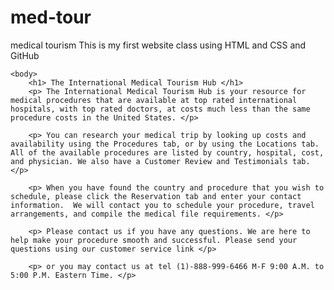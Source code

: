 # med-tour
medical tourism 
This is my first website class using HTML and CSS and GitHub
<!DOCTYPE html>
<html>
	<head>
		<meta charset="utf-8">
		<title> The International Medical Tourism Hub </title>
	</head>
		<link rel="stylesheet" href="main.css">

	<body>
		<h1> The International Medical Tourism Hub </h1>
		<p> The International Medical Tourism Hub is your resource for medical procedures that are available at top rated international hospitals, with top rated doctors, at costs much less than the same procedure costs in the United States. </p>

		<p> You can research your medical trip by looking up costs and availability using the Procedures tab, or by using the Locations tab. All of the available procedures are listed by country, hospital, cost, and physician. We also have a Customer Review and Testimonials tab. </p>

		<p> When you have found the country and procedure that you wish to schedule, please click the Reservation tab and enter your contact information.  We will contact you to schedule your procedure, travel arrangements, and compile the medical file requirements. </p>

		<p> Please contact us if you have any questions. We are here to help make your procedure smooth and successful. Please send your questions using our customer service link </p>

		<p> or you may contact us at tel (1)-888-999-6466 M-F 9:00 A.M. to 5:00 P.M. Eastern Time. </p>
</body>
</html>
